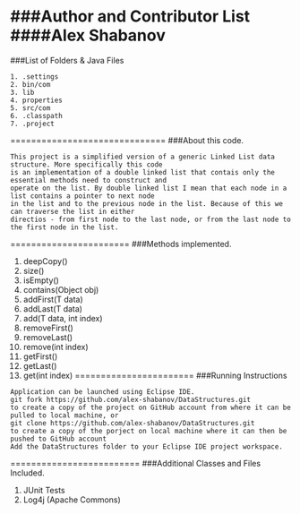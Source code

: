 ###Author and Contributor List
####Alex Shabanov
==============================
###List of Folders & Java Files
```
1. .settings
2. bin/com
3. lib
4. properties
5. src/com
6. .classpath
7. .project
```
==============================
###About this code.
```
This project is a simplified version of a generic Linked List data structure. More specifically this code
is an implementation of a double linked list that contais only the essential methods need to construct and
operate on the list. By double linked list I mean that each node in a list contains a pointer to next node
in the list and to the previous node in the list. Because of this we can traverse the list in either
directios - from first node to the last node, or from the last node to the first node in the list.
```
=======================
###Methods implemented.
1.  deepCopy()
2.  size()
3.  isEmpty()
4.  contains(Object obj)
5.  addFirst(T data)
6.  addLast(T data)
7.  add(T data, int index)
8.  removeFirst()
9.  removeLast()
10. remove(int index)
11. getFirst()
12. getLast()
13. get(int index)
=======================
###Running Instructions
```
Application can be launched using Eclipse IDE.
git fork https://github.com/alex-shabanov/DataStructures.git  
to create a copy of the project on GitHub account from where it can be pulled to local machine, or
git clone https://github.com/alex-shabanov/DataStructures.git 
to create a copy of the porject on local machine where it can then be pushed to GitHub account
Add the DataStructures folder to your Eclipse IDE project workspace.
```
=========================
###Additional Classes and Files Included.
1. JUnit Tests
2. Log4j (Apache Commons)